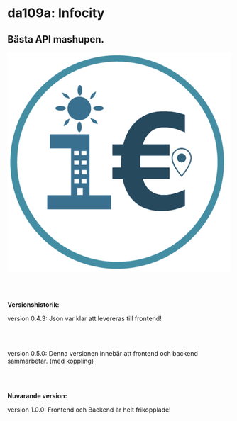 # da109a: Infocity

<h2>Bästa API mashupen.</h2>

![logo](https://github.com/PhilipHolmqvist/da109a-infocity/blob/main/FrontEnd/static/icons/infocity-icon.png)

<br><br>

<p><strong>Versionshistorik: </strong></p>
version 0.4.3: Json var klar att levereras till frontend!

<br><br>

version 0.5.0: Denna versionen innebär att frontend och backend sammarbetar. (med koppling)

<br><br>

<p><strong>Nuvarande version: </strong></p>
version 1.0.0: Frontend och Backend är helt frikopplade!